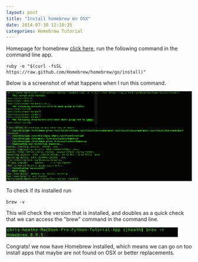 ```yaml
---
layout: post
title: "Install homebrew on OSX"
date: 2014-07-30 12:10:25
categories: Homebrew Tutorial
---
```


Homepage for homebrew [click here](http://brew.sh/), run the following command in the command line app.

    ruby -e "$(curl -fsSL https://raw.github.com/Homebrew/homebrew/go/install)"

Below is a screenshot of what happens when I run this command.

![Homebrew console output](/images/screenshots/homebrew-install.png)

To check if its installed run

    brew -v

This will check the version that is installed, and doubles as a quick check that we can access the "brew" command in the command line.

![Homebrew version](/images/screenshots/homebrew-version.png)

Congrats! we now have Homebrew installed, which means we can go on too install apps that maybe are not found on OSX or better replacements.